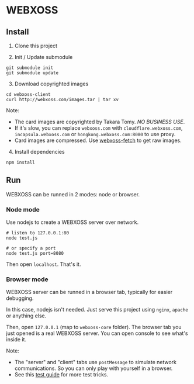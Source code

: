 # WEBXOSS

## Install

1. Clone this project

2. Init / Update submodule

  ```
  git submodule init
  git submodule update
  ```

3. Download copyrighted images

  ```
  cd webxoss-client
  curl http://webxoss.com/images.tar | tar xv
  ```

  Note:

  * The card images are copyrighted by Takara Tomy. *NO BUSINESS USE*.
  * If it's slow, you can replace `webxoss.com` with `cloudflare.webxoss.com`, `incapsula.webxoss.com` or `hongkong.webxoss.com:8080` to use proxy.
  * Card images are compressed. Use [webxoss-fetch](https://github.com/webxoss/wixoss-fetch) to get raw images.

4. Install dependencies

  ```
  npm install
  ```

## Run

WEBXOSS can be runned in 2 modes: node or browser.

### Node mode

Use nodejs to create a WEBXOSS server over network.

```
# listen to 127.0.0.1:80
node test.js

# or specify a port
node test.js port=8080
```

Then open `localhost`. That's it.

### Browser mode

WEBXOSS server can be runned in a browser tab, typically for easier debugging.

In this case, nodejs isn't needed. Just serve this project using `nginx`, `apache` or anything else.

Then, open `127.0.0.1` (map to `webxoss-core` folder). The browser tab you just opened is a real WEBXOSS server. You can open console to see what's inside it. 

Note: 

* The "server" and "client" tabs use `postMessage` to simulate network communications. So you can only play with yourself in a browser.
* See this [test guide](https://github.com/webxoss/webxoss-core/wiki/howToTest) for more test tricks.
